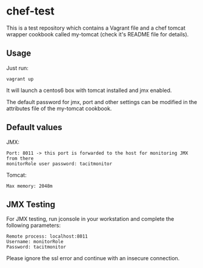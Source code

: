 # chef-test

This is a test repository which contains a Vagrant file and a chef tomcat wrapper cookbook called my-tomcat (check it's README file for details).

Usage
-----

Just run:

```
vagrant up
```

It will launch a centos6 box with tomcat installed and jmx enabled.

The default password for jmx, port and other settings can be modified in the attributes file of the my-tomcat cookbook.

Default values
--------------

JMX:
 
```
Port: 8011 -> this port is forwarded to the host for monitoring JMX from there
monitorRole user password: tacitmonitor
```

Tomcat:

```
Max memory: 2048m
```

JMX Testing
-------

For JMX testing, run jconsole in your workstation and complete the following parameters:

```
Remote process: localhost:8011
Username: monitorRole
Password: tacitmonitor
```

Please ignore the ssl error and continue with an insecure connection.
